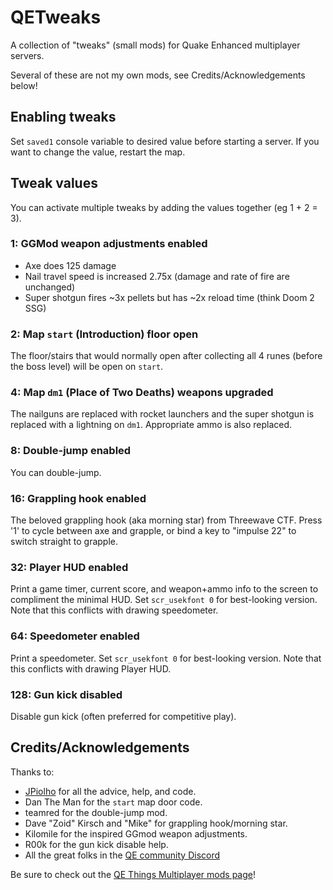 # QETweaks

A collection of "tweaks" (small mods) for Quake Enhanced multiplayer servers.

Several of these are not my own mods, see Credits/Acknowledgements below!

## Enabling tweaks

Set `saved1` console variable to desired value before starting a server.
If you want to change the value, restart the map.

## Tweak values

You can activate multiple tweaks by adding the values together (eg 1 + 2 = 3).

### 1: GGMod weapon adjustments enabled

* Axe does 125 damage
* Nail travel speed is increased 2.75x (damage and rate of fire are unchanged)
* Super shotgun fires ~3x pellets but has ~2x reload time (think Doom 2 SSG)

### 2: Map `start` (Introduction) floor open

The floor/stairs that would normally open after collecting all 4 runes
(before the boss level) will be open on `start`.

### 4: Map `dm1` (Place of Two Deaths) weapons upgraded

The nailguns are replaced with rocket launchers and the super shotgun is
replaced with a lightning on `dm1`. Appropriate ammo is also replaced.

### 8: Double-jump enabled

You can double-jump.

### 16: Grappling hook enabled

The beloved grappling hook (aka morning star) from Threewave CTF.
Press '1' to cycle between axe and grapple, or bind a key to "impulse 22" to
switch straight to grapple.

### 32: Player HUD enabled

Print a game timer, current score, and weapon+ammo info to the screen to
compliment the minimal HUD. Set `scr_usekfont 0` for best-looking version.
Note that this conflicts with drawing speedometer.

### 64: Speedometer enabled

Print a speedometer. Set `scr_usekfont 0` for best-looking version.
Note that this conflicts with drawing Player HUD.

### 128: Gun kick disabled

Disable gun kick (often preferred for competitive play).

## Credits/Acknowledgements

Thanks to:

* [JPiolho](https://github.com/jpiolho) for all the advice, help, and code.
* Dan The Man for the `start` map door code.
* teamred for the double-jump mod.
* Dave "Zoid" Kirsch and "Mike" for grappling hook/morning star.
* Kilomile for the inspired GGmod weapon adjustments.
* R00k for the gun kick disable help.
* All the great folks in the
  [QE community Discord](https://discord.qethings.xyz/)

Be sure to check out the
[QE Things Multiplayer mods page](https://mpmods.qethings.xyz/)!
